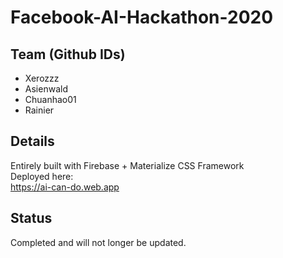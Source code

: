 # Facebook-AI-Hackathon-2020

## Team (Github IDs)
- Xerozzz
- Asienwald
- Chuanhao01
- Rainier

## Details
Entirely built with Firebase + Materialize CSS Framework   
Deployed here:   
https://ai-can-do.web.app    

## Status
Completed and will not longer be updated.